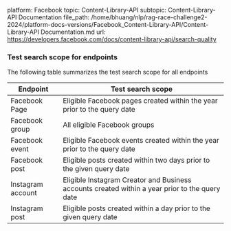 platform: Facebook
topic: Content-Library-API
subtopic: Content-Library-API Documentation
file_path: /home/bhuang/nlp/rag-race-challenge2-2024/platform-docs-versions/Facebook_Content-Library-API/Content-Library-API Documentation.md
url: https://developers.facebook.com/docs/content-library-api/search-quality

### Test search scope for endpoints

The following table summarizes the test search scope for all endpoints

| Endpoint | Test search scope |
| --- | --- |
| Facebook Page | Eligible Facebook pages created within the year prior to the query date |
| Facebook group | All eligible Facebook groups |
| Facebook event | Eligible Facebook events created within the year prior to the query date |
| Facebook post | Eligible posts created within two days prior to the given query date |
| Instagram account | Eligible Instagram Creator and Business accounts created within a year prior to the query date |
| Instagram post | Eligible posts created within a day prior to the given query date |